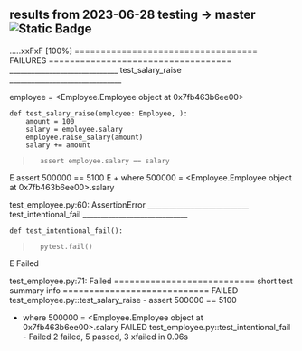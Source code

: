 
## __results from 2023-06-28__ testing -> master ![Static Badge](https://img.shields.io/badge/test-fail-red)

.....xxFxF                                                               [100%]
=================================== FAILURES ===================================
______________________________ test_salary_raise _______________________________

employee = <Employee.Employee object at 0x7fb463b6ee00>

    def test_salary_raise(employee: Employee, ):
        amount = 100
        salary = employee.salary
        employee.raise_salary(amount)
        salary += amount
>       assert employee.salary == salary
E       assert 500000 == 5100
E        +  where 500000 = <Employee.Employee object at 0x7fb463b6ee00>.salary

test_employee.py:60: AssertionError
____________________________ test_intentional_fail _____________________________

    def test_intentional_fail():
>       pytest.fail()
E       Failed

test_employee.py:71: Failed
=========================== short test summary info ============================
FAILED test_employee.py::test_salary_raise - assert 500000 == 5100
 +  where 500000 = <Employee.Employee object at 0x7fb463b6ee00>.salary
FAILED test_employee.py::test_intentional_fail - Failed
2 failed, 5 passed, 3 xfailed in 0.06s
